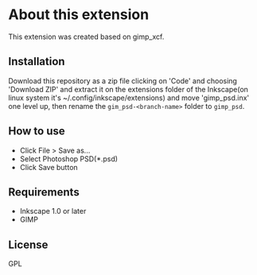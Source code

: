 # About this extension

This extension was created based on gimp_xcf.

## Installation

Download this repository as a zip file clicking on 'Code' and choosing 'Download ZIP'
and extract it on the extensions folder of the Inkscape(on linux system it's
~/.config/inkscape/extensions) and move 'gimp_psd.inx' one level up, then
rename the `gim_psd-<branch-name>` folder to `gimp_psd`.

## How to use

- Click File > Save as...
- Select Photoshop PSD(*.psd)
- Click Save button

## Requirements

- Inkscape 1.0 or later
- GIMP

## License

GPL

